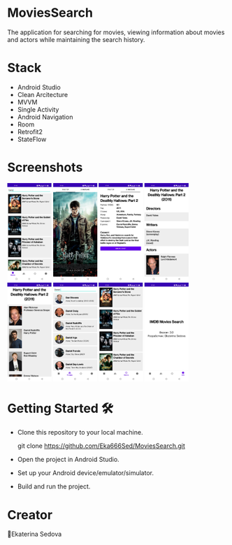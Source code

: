 # MoviesSearch

The application for searching for movies, viewing information about movies and actors while maintaining the search history.

# Stack
- Android Studio
- Clean Arcitecture
- MVVM
- Single Activity
- Android Navigation
- Room
- Retrofit2
- StateFlow

# Screenshots
<img src="https://github.com/Eka666Sed/MoviesSearch/blob/master/MS_1.jpg" alt="Screenshot" width="20%">   <img src="https://github.com/Eka666Sed/MoviesSearch/blob/master/MS_2.jpg" alt="Screenshot" width="20%">   <img src="https://github.com/Eka666Sed/MoviesSearch/blob/master/MS_3.jpg" alt="Screenshot" width="20%">   <img src="https://github.com/Eka666Sed/MoviesSearch/blob/master/MS_4.jpg" alt="Screenshot" width="20%">   <img src="https://github.com/Eka666Sed/MoviesSearch/blob/master/MS_5.jpg" alt="Screenshot" width="20%">   <img src="https://github.com/Eka666Sed/MoviesSearch/blob/master/MS_6.jpg" alt="Screenshot" width="20%">   <img src="https://github.com/Eka666Sed/MoviesSearch/blob/master/MS_7.jpg" alt="Screenshot" width="20%">   <img src="https://github.com/Eka666Sed/MoviesSearch/blob/master/MS_8.jpg" alt="Screenshot" width="20%">

# Getting Started 🛠
- Clone this repository to your local machine.


  git clone https://github.com/Eka666Sed/MoviesSearch.git
- Open the project in Android Studio.
- Set up your Android device/emulator/simulator.
- Build and run the project.


# Creator

📱Ekaterina Sedova
